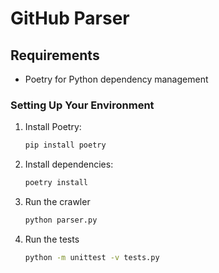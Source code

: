 # GitHub Parser

## Requirements

- Poetry for Python dependency management

### Setting Up Your Environment

1. Install Poetry:
   ```bash
   pip install poetry
   ```

2. Install dependencies:
   ```bash
   poetry install
   ```
   
3. Run the crawler
   ```bash
   python parser.py
   ```

4. Run the tests
   ```bash
   python -m unittest -v tests.py 
   ```